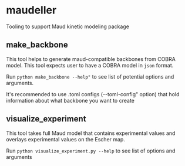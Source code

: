 # maudeller
Tooling to support Maud kinetic modeling package

## make_backbone
This tool helps to generate maud-compatible backbones from COBRA model. This tool expects user to have a COBRA model in `json` format.

Run `python make_backbone --help"` to see list of potential options and arguments.

It's recommended to use .toml configs (--toml-config" option) that hold information about what backbone you want to create

## visualize_experiment
This tool takes full Maud model that contains experimental values and overlays experimental values on the Escher map.

Run `python visualize_experiment.py --help` to see list of options and arguments
